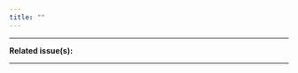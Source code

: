 ```yaml
---
title: ""
---
```


---

**Related issue(s):**

---

<!--

1. Make sure you craft a good description!
2. Is it a Strawman proposal (RFC 0)? Add the 💭 Strawman (RFC 0) label.
3. Is it a Proposal (RFC 1)? Add the 💡 Proposal (RFC 1) label.
4. Is it just an editorial fix, typo, or something that doesn't change the spec behavior? Add the ✏️ Editorial label.

-->